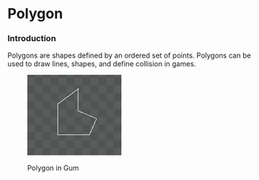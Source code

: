 # Polygon

### Introduction

Polygons are shapes defined by an ordered set of points. Polygons can be used to draw lines, shapes, and define collision in games.

<figure><img src="../../../.gitbook/assets/image (1) (1) (1) (1) (1) (1).png" alt=""><figcaption><p>Polygon in Gum</p></figcaption></figure>

